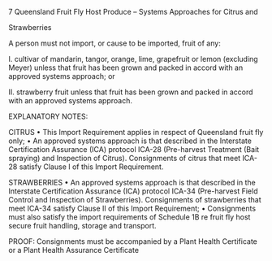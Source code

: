 7
Queensland Fruit Fly Host Produce – Systems Approaches for Citrus and

Strawberries

A person must not import, or cause to be imported, fruit of any:

I.
cultivar of mandarin, tangor, orange, lime, grapefruit or lemon (excluding Meyer)
unless that fruit has been grown and packed in accord with an approved systems
approach; or

II.
strawberry fruit unless that fruit has been grown and packed in accord with an
approved systems approach.

EXPLANATORY NOTES:

CITRUS
•
This Import Requirement applies in respect of Queensland fruit fly only;
•
An approved systems approach is that described in the Interstate Certification
Assurance (ICA) protocol ICA-28 (Pre-harvest Treatment (Bait spraying) and
Inspection of Citrus). Consignments of citrus that meet ICA-28 satisfy Clause I of this
Import Requirement.

STRAWBERRIES
•
An approved systems approach is that described in the Interstate Certification
Assurance (ICA) protocol ICA-34 (Pre-harvest Field Control and Inspection of
Strawberries). Consignments of strawberries that meet ICA-34 satisfy Clause II of
this Import Requirement;
•
Consignments must also satisfy the import requirements of Schedule 1B re fruit fly
host secure fruit handling, storage and transport.

PROOF:
Consignments must be accompanied by a Plant Health Certificate or a
Plant Health Assurance Certificate
